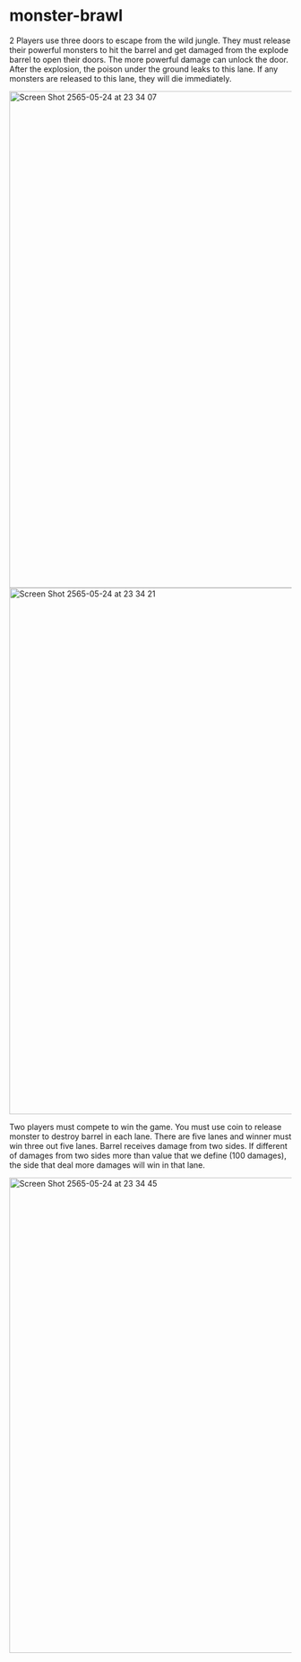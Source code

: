 # monster-brawl
 2 Players use three doors to escape from the wild jungle.
 They must release their powerful monsters to hit the barrel and get damaged from the explode barrel to open their doors. The more powerful damage can unlock the door. After the explosion, the poison under the ground leaks to this lane. If any monsters are released to this lane, they will die immediately.
 
 
<img width="886" alt="Screen Shot 2565-05-24 at 23 34 07" src="https://user-images.githubusercontent.com/70096049/170087853-12596374-6b3d-4d4b-a7c1-61210dfb6fa4.png">

<img width="939" alt="Screen Shot 2565-05-24 at 23 34 21" src="https://user-images.githubusercontent.com/70096049/170087934-71f116ac-d3c4-4150-90c7-fbe90efaa370.png">

Two players must compete to win the game. You must use coin to release monster to
destroy barrel in each lane. There are five lanes and winner must win three out five lanes. Barrel receives damage from two sides. If different of damages from two sides more than value that we define (100 damages), the side that deal more damages will win in that lane.

<img width="848" alt="Screen Shot 2565-05-24 at 23 34 45" src="https://user-images.githubusercontent.com/70096049/170087946-3e71b6c4-64d9-4d02-b75a-35cf15053743.png">

